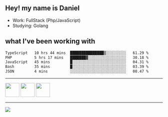 ## Hey! my name is Daniel

- Work: FullStack (Php/JavaScript)
- Studying: Golang

## what I've been working with
<!--START_SECTION:waka-->

```txt
TypeScript   10 hrs 44 mins  ███████████████▒░░░░░░░░░   61.29 %
PHP          5 hrs 17 mins   ███████▓░░░░░░░░░░░░░░░░░   30.18 %
JavaScript   45 mins         █░░░░░░░░░░░░░░░░░░░░░░░░   04.31 %
Bash         35 mins         █░░░░░░░░░░░░░░░░░░░░░░░░   03.39 %
JSON         4 mins          ░░░░░░░░░░░░░░░░░░░░░░░░░   00.47 %
```

<!--END_SECTION:waka-->
    

<hr>
<div>
    <img height="45" src="https://img.icons8.com/color/48/000000/nodejs.png"/>
    <img height="45" src="https://www.vectorlogo.zone/logos/golang/golang-ar21.svg">
    <img height="45" src="https://www.vectorlogo.zone/logos/nestjs/nestjs-icon.svg">
</div>
<hr>
<div>
    <a href="https://www.linkedin.com/in/daniel-lucas-bb7b82193/" target="_blank">
        <img src="https://img.shields.io/badge/LinkedIn-0077B5?style=for-the-badge&logo=linkedin&logoColor=white">
    </a>
</div>
